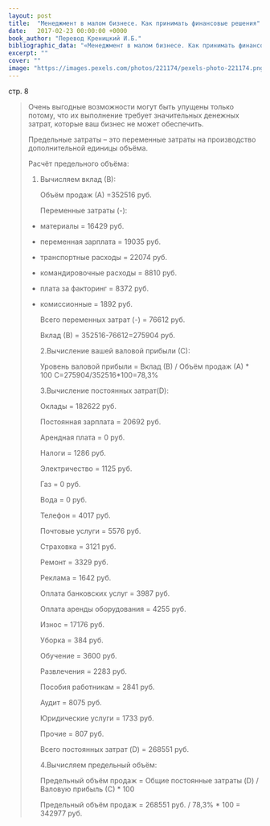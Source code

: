 ```yaml
---
layout: post
title:  "Менеджмент в малом бизнесе. Как принимать финансовые решения"
date:   2017-02-23 00:00:00 +0000
book_author: "Перевод Креницкий И.Б."
bibliographic_data: "«Менеджмент в малом бизнесе. Как принимать финансовые решения». /Перевод Креницкий И.Б. - М: «The Small Business Programme Ltd», Ассоциации «Форум-90», ИКК «ДеКА», Ноу-Хау Центр"
excerpt: ""
cover: ""
image: "https://images.pexels.com/photos/221174/pexels-photo-221174.png?w=940&h=650&auto=compress&cs=tinysrgb"
---
```


стр. 8

> Очень выгодные возможности могут быть упущены только потому, что их выполнение требует значительных денежных затрат, которые ваш бизнес не может обеспечить.
>
> Предельные затраты – это переменные затраты на производство дополнительной единицы объёма.
>
> Расчёт предельного объёма:
>
> 1. Вычисляем вклад (В):
>
>    Объём продаж (А) =352516 руб.
>
>    Переменные затраты (-):
>
> - материалы = 16429 руб.
>
> - переменная зарплата = 19035 руб.
>
> - транспортные расходы = 22074 руб.
>
> - командировочные расходы = 8810 руб.
>
> - плата за факторинг = 8372 руб.
>
> - комиссионные = 1892 руб.
>
>   Всего переменных затрат (-) = 76612 руб.
>
>   Вклад (В) = 352516-76612=275904 руб.
>
>   2.Вычисление вашей валовой прибыли (С):
>
>   Уровень валовой прибыли = Вклад (В) / Объём продаж (А) * 100
>   С=275904/352516*100=78,3%
>
>   3.Вычисление постоянных затрат(D):
>
>   Оклады = 182622 руб.
>
>   Постоянная зарплата = 20692 руб.
>
>   Арендная плата = 0 руб.
>
>   Налоги = 1286 руб.
>
>   Электричество = 1125 руб.
>
>   Газ = 0 руб.
>
>   Вода = 0 руб.
>
>   Телефон = 4017 руб.
>
>   Почтовые услуги = 5576 руб.
>
>   Страховка = 3121 руб.
>
>   Ремонт = 3329 руб.
>
>   Реклама = 1642 руб.
>
>   Оплата банковских услуг = 3987 руб.
>
>   Оплата аренды оборудования = 4255 руб.
>
>   Износ = 17176 руб.
>
>   Уборка = 384 руб.
>
>   Обучение = 3600 руб.
>
>   Развлечения = 2283 руб.
>
>   Пособия работникам = 2841 руб.
>
>   Аудит = 8075 руб.
>
>   Юридические услуги = 1733 руб.
>
>   Прочие = 807 руб.
>
>   Всего постоянных затрат (D) = 268551 руб.
>
>   4.Вычисляем предельный объём:
>
>   Предельный объём продаж = Общие постоянные затраты (D) / Валовую прибыль (С) * 100
>
>   Предельный объём продаж = 268551 руб. / 78,3% * 100 = 342977 руб.

